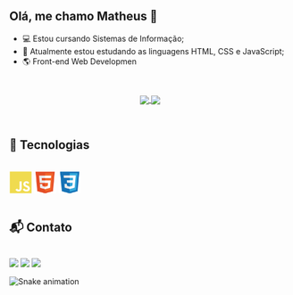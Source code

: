 ## Olá, me chamo Matheus 👋

- 💻 Estou cursando Sistemas de Informação;
- 📘 Atualmente estou estudando as linguagens HTML, CSS e JavaScript;
- 🌎 Front-end Web Developmen

<br>

<div>
  <p align=center>
  <a href="https://github.com/anuraghazra/github-readme-stats" title="Go to Source" target="_blank">
    <img height=165 align="center" src="https://github-readme-stats.vercel.app/api?username=MatheusMGL&show_icons=true&theme=radical">
  </a>
  <a href="https://github.com/anuraghazra/github-readme-stats" target="_blank">
  <img height=165 align="center" src="https://github-readme-stats.vercel.app/api/top-langs/?username=MatheusMGL&layout=compact&theme=radical" />
  </a>
</p>
</div>

<br>

## 🚀 Tecnologias 
  
  <div style="display: inline_block"><br>
  <img align="center" alt="Matheus-Js" height="40" width="40" src="https://raw.githubusercontent.com/devicons/devicon/master/icons/javascript/javascript-plain.svg"/>
  <img align="center" alt="Matheus-HTML" height="40" width="40" src="https://raw.githubusercontent.com/devicons/devicon/master/icons/html5/html5-original.svg"/>
  <img align="center" alt="Matheus-CSS" height="40" width="40" src="https://raw.githubusercontent.com/devicons/devicon/master/icons/css3/css3-original.svg"/>
                             
</div>

<br>
  
  ## 📬 Contato
  
<br>
 
<div> 
  <a href="https://contate.me/MatheusMGL" target="_blank"><img src="https://img.shields.io/badge/WhatsApp-25D366?style=for-the-badge&logo=whatsapp&logoColor=white" target="_blank"></a>
  <a href="https://www.linkedin.com/in/matheusgomes1/" target="_blank"><img src="https://img.shields.io/badge/-LinkedIn-%230077B5?style=for-the-badge&logo=linkedin&logoColor=white" target="_blank"></a> 
  <a href = "mailto:matheusgomesleite1@gmail.com"><img src="https://img.shields.io/badge/Gmail-D14836?style=for-the-badge&logo=gmail&logoColor=white" target="_blank"></a>
 
  ![Snake animation](https://github.com/MatheusMGL/MatheusMGL/blob/output/github-contribution-grid-snake.svg)
 
</div>
